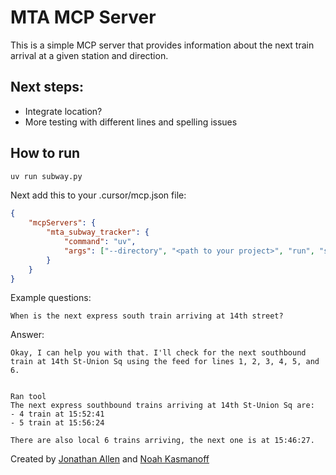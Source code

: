 # MTA MCP Server

This is a simple MCP server that provides information about the next train arrival at a given station and direction.

## Next steps:

-   Integrate location?
-   More testing with different lines and spelling issues

## How to run

```bash
uv run subway.py
```

Next add this to your .cursor/mcp.json file:

```json
{
    "mcpServers": {
        "mta_subway_tracker": {
            "command": "uv",
            "args": ["--directory", "<path to your project>", "run", "subway.py"]
        }
    }
}
```

Example questions:

```
When is the next express south train arriving at 14th street?
```

Answer:

```
Okay, I can help you with that. I'll check for the next southbound train at 14th St-Union Sq using the feed for lines 1, 2, 3, 4, 5, and 6.


Ran tool
The next express southbound trains arriving at 14th St-Union Sq are:
- 4 train at 15:52:41
- 5 train at 15:56:24

There are also local 6 trains arriving, the next one is at 15:46:27.
```

Created by [Jonathan Allen](https://github.com/jonathanallen44) and [Noah Kasmanoff](https://github.com/nkamanoff)
